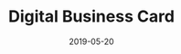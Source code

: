 ---
title: Digital Business Card
date: 2019-05-20
published: true
tags: ['Web app']
skill_tags: ['Javascript', 'Vue', 'QR code']
series: false
canonical_url: false
cover_image: ./images/business-card.png
description: "Digital business card generator which incorporates generated QR code linked to contact info card. If you scan the QR code, it will ask you if you want to add the contact."
glink: business-card
---